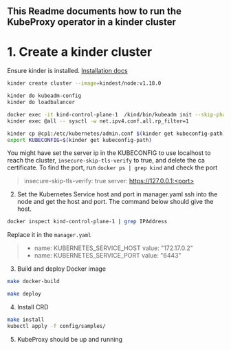 ## This Readme documents how to run the KubeProxy operator in a kinder cluster

# 1. Create a kinder cluster
Ensure kinder is installed. [Installation docs](https://github.com/kubernetes/kubeadm/blob/master/kinder/README.md)

```bash
kinder create cluster --image=kindest/node:v1.18.0

kinder do kubeadm-config
kinder do loadbalancer

docker exec -it kind-control-plane-1  /kind/bin/kubeadm init --skip-phases="addon/kube-proxy"  --ignore-preflight-errors="FileContent--proc-sys-net-bridge-bridge-nf-call-iptables,Swap,SystemVerification" --config /kind/kubeadm.conf
kinder exec @all -- sysctl -w net.ipv4.conf.all.rp_filter=1

kinder cp @cp1:/etc/kubernetes/admin.conf $(kinder get kubeconfig-path)
export KUBECONFIG=$(kinder get kubeconfig-path)
```

You might have set the server ip in the KUBECONFIG to use localhost to reach the cluster, `insecure-skip-tls-verify` to true, and delete the ca certificate. To find the port, run `docker ps | grep kind` and check the port

> insecure-skip-tls-verify: true
> server: https://127.0.0.1:<port>

2. Set the Kubernetes Service host and port in manager.yaml
ssh into the node and get the host and port.
The command below should give the host.
```bash
docker inspect kind-control-plane-1 | grep IPAddress
```

Replace it in the `manager.yaml`

>- name: KUBERNETES_SERVICE_HOST
>  value: "172.17.0.2"
>- name: KUBERNETES_SERVICE_PORT
>  value: "6443"


3. Build and deploy Docker image
```bash
make docker-build

make deploy
```

4. Install CRD

```bash
make install
kubectl apply -f config/samples/
```

5. KubeProxy should be up and running
